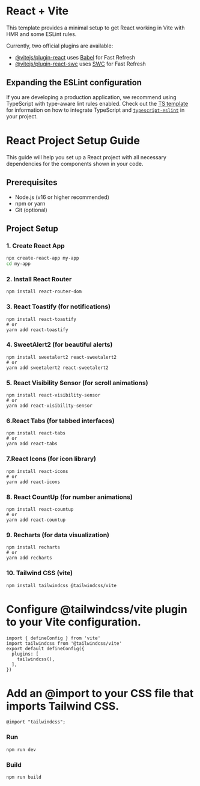 # React + Vite

This template provides a minimal setup to get React working in Vite with HMR and some ESLint rules.

Currently, two official plugins are available:

- [@vitejs/plugin-react](https://github.com/vitejs/vite-plugin-react/blob/main/packages/plugin-react) uses [Babel](https://babeljs.io/) for Fast Refresh
- [@vitejs/plugin-react-swc](https://github.com/vitejs/vite-plugin-react/blob/main/packages/plugin-react-swc) uses [SWC](https://swc.rs/) for Fast Refresh

## Expanding the ESLint configuration

If you are developing a production application, we recommend using TypeScript with type-aware lint rules enabled. Check out the [TS template](https://github.com/vitejs/vite/tree/main/packages/create-vite/template-react-ts) for information on how to integrate TypeScript and [`typescript-eslint`](https://typescript-eslint.io) in your project.


# React Project Setup Guide

This guide will help you set up a React project with all necessary dependencies for the components shown in your code.

## Prerequisites
- Node.js (v16 or higher recommended)
- npm or yarn
- Git (optional)

## Project Setup

### 1. Create React App
```bash
npx create-react-app my-app
cd my-app
```
### 2. Install React Router
```
npm install react-router-dom
```
### 3. React Toastify (for notifications)
```
npm install react-toastify
# or
yarn add react-toastify
```

### 4. SweetAlert2 (for beautiful alerts)
```
npm install sweetalert2 react-sweetalert2
# or
yarn add sweetalert2 react-sweetalert2
```
### 5. React Visibility Sensor (for scroll animations)
```
npm install react-visibility-sensor
# or
yarn add react-visibility-sensor
```

### 6.React Tabs (for tabbed interfaces)
```
npm install react-tabs
# or
yarn add react-tabs
```

### 7.React Icons (for icon library)
```
npm install react-icons
# or
yarn add react-icons
```

### 8. React CountUp (for number animations)
```
npm install react-countup
# or
yarn add react-countup
```
### 9. Recharts (for data visualization)
```
npm install recharts
# or
yarn add recharts
```
### 10. Tailwind CSS (vite)
```
npm install tailwindcss @tailwindcss/vite
```
  # Configure @tailwindcss/vite plugin to your Vite configuration.
  ```
  import { defineConfig } from 'vite'
  import tailwindcss from '@tailwindcss/vite'
  export default defineConfig({
    plugins: [
      tailwindcss(),
    ],
  })
  ```
  # Add an @import to your CSS file that imports Tailwind CSS.
  ```
  @import "tailwindcss";
  ```
### Run 
```
npm run dev
```
### Build
```
npm run build
```
